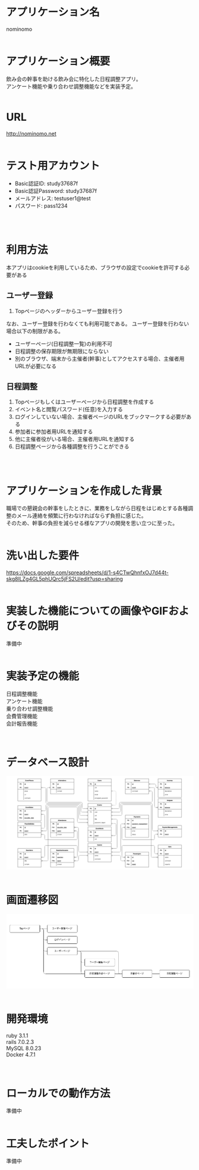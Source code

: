 # アプリケーション名
nominomo
<br>
<br>

# アプリケーション概要
飲み会の幹事を助ける飲み会に特化した日程調整アプリ。<br>
アンケート機能や乗り合わせ調整機能などを実装予定。
<br>
<br>

# URL
http://nominomo.net
<br>
<br>

# テスト用アカウント
- Basic認証ID: study37687f
- Basic認証Password: study37687f
- メールアドレス: testuser1@test
- パスワード: pass1234
<br>
<br>

# 利用方法
本アプリはcookieを利用しているため、ブラウザの設定でcookieを許可する必要がある
## ユーザー登録
1. Topページのヘッダーからユーザー登録を行う

なお、ユーザー登録を行わなくても利用可能である。
ユーザー登録を行わない場合以下の制限がある。

- ユーザーページ(日程調整一覧)の利用不可
- 日程調整の保存期限が無期限にならない
- 別のブラウザ、端末から主催者(幹事)としてアクセスする場合、主催者用URLが必要になる

## 日程調整
1. Topページもしくはユーザーページから日程調整を作成する
2. イベント名と閲覧パスワード(任意)を入力する
3. ログインしていない場合、主催者ページのURLをブックマークする必要がある
4. 参加者に参加者用URLを通知する
5. 他に主催者役がいる場合、主催者用URLを通知する
6. 日程調整ページから各種調整を行うことができる
<br>
<br>

# アプリケーションを作成した背景
職場での懇親会の幹事をしたときに、業務をしながら日程をはじめとする各種調整のメール連絡を頻繁に行わなければならず負担に感じた。<br>
そのため、幹事の負担を減らせる様なアプリの開発を思い立つに至った。
<br>
<br>

# 洗い出した要件
https://docs.google.com/spreadsheets/d/1-s4CTwQhnfxOJ7d44t-skg8lLZg4GL5phUQrc5jFS2U/edit?usp=sharing
<br>
<br>

# 実装した機能についての画像やGIFおよびその説明
準備中
<br>
<br>

# 実装予定の機能
日程調整機能<br>
アンケート機能<br>
乗り合わせ調整機能<br>
会費管理機能<br>
会計報告機能<br>
<br>
<br>

# データベース設計
![ER図](./ER.png)
<br>
<br>

# 画面遷移図
![画面遷移図](./ST.png)
<br>
<br>

# 開発環境
ruby 3.1.1<br>
rails 7.0.2.3<br>
MySQL 8.0.23<br>
Docker 4.7.1<br>
<br>
<br>

# ローカルでの動作方法
準備中
<br>
<br>

# 工夫したポイント
準備中
